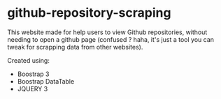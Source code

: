 # github-repository-scraping
This website made for help users to view Github repositories, without needing to open a github page (confused ? haha, it's just a tool you can tweak for scrapping data from other websites).

Created using:
- Boostrap 3
- Boostrap DataTable
- JQUERY 3
